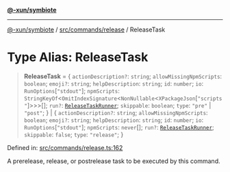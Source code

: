 [**@-xun/symbiote**](../../../../README.md)

***

[@-xun/symbiote](../../../../README.md) / [src/commands/release](../README.md) / ReleaseTask

# Type Alias: ReleaseTask

> **ReleaseTask** = \{ `actionDescription?`: `string`; `allowMissingNpmScripts`: `boolean`; `emoji?`: `string`; `helpDescription`: `string`; `id`: `number`; `io`: `RunOptions`\[`"stdout"`\]; `npmScripts`: `StringKeyOf`\<`OmitIndexSignature`\<`NonNullable`\<`XPackageJson`\[`"scripts"`\]\>\>\>[]; `run?`: [`ReleaseTaskRunner`](ReleaseTaskRunner.md); `skippable`: `boolean`; `type`: `"pre"` \| `"post"`; \} \| \{ `actionDescription?`: `string`; `allowMissingNpmScripts`: `boolean`; `emoji?`: `string`; `helpDescription`: `string`; `id`: `number`; `io`: `RunOptions`\[`"stdout"`\]; `npmScripts`: `never`[]; `run?`: [`ReleaseTaskRunner`](ReleaseTaskRunner.md); `skippable`: `false`; `type`: `"release"`; \}

Defined in: [src/commands/release.ts:162](https://github.com/Xunnamius/symbiote/blob/39b78f935df3d66a96654bd78c86b3952384b660/src/commands/release.ts#L162)

A prerelease, release, or postrelease task to be executed by this command.
